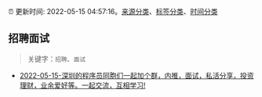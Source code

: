 :alarm_clock: 更新时间: 2022-05-15 04:57:16。[来源分类](../README.md)、[标签分类](../TAGS.md)、[时间分类](../TIMELINE.md)

## 招聘面试


> 关键字：`招聘`、`面试`



- [2022-05-15-深圳的程序员同胞们一起加个群，内推，面试，私活分享，投资理财，业余爱好等。一起交流，互相学习!](https://www.v2ex.com/t/852926) 